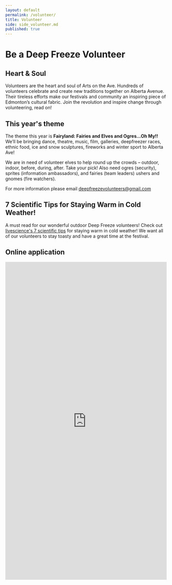 ```yaml
---
layout: default
permalink: /volunteer/
title: Volunteer
side: side_volunteer.md
published: true
---
```



# Be a Deep Freeze Volunteer

## Heart & Soul

Volunteers are the heart and soul of Arts on the Ave. Hundreds of volunteers celebrate and create new traditions together on Alberta Avenue. Their tireless efforts make our festivals and community an inspiring piece of Edmonton’s cultural fabric. Join the revolution and inspire change through volunteering, read on!

## This year's theme

The theme this year is **Fairyland: Fairies and Elves and Ogres...Oh My!!** We’ll be bringing dance, theatre, music, film, galleries, deepfreezer races, ethnic food, ice and snow sculptures, fireworks and winter sport to Alberta Ave!

We are in need of volunteer elves to help round up the crowds – outdoor, indoor, before, during, after. Take your pick! Also need ogres (security), sprites (information ambassadors), and fairies (team leaders) ushers and gnomes (fire watchers).

For more information please email <deepfreezevolunteers@gmail.com>

## 7 Scientific Tips for Staying Warm in Cold Weather!

A must read for our wonderful outdoor Deep Freeze volunteers! Check out [livescience's 7 scientific tips](http://www.livescience.com/49050-staying-warm-scientific-tips.html) for staying warm in cold weather! We want all of our volunteers to stay toasty and have a great time at the festival.  



## Online application

<iframe width="100%" height="991" frameborder="0" marginheight="0" marginwidth="0" src="https://docs.google.com/spreadsheet/embeddedform?formkey=dDVDVE5XUU0tR1E2MXhGTmRheWthLWc6MQ"></iframe>
